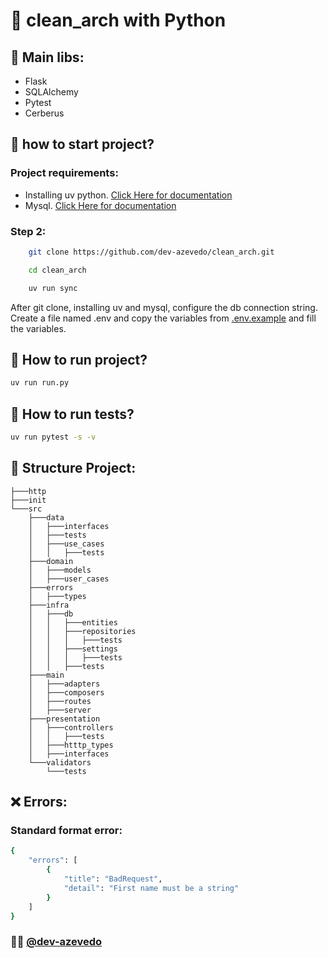 # 🧹 clean_arch with Python

## 🚏 Main libs:
- Flask
- SQLAlchemy
- Pytest
- Cerberus


## 🚦 how to start project?

### Project requirements:
- Installing uv python. [Click Here for documentation](https://docs.astral.sh/uv/getting-started/installation/)
- Mysql. [Click Here for documentation](https://www.mysql.com/downloads/)

### Step 2:
```bash
    git clone https://github.com/dev-azevedo/clean_arch.git
```
```bash
    cd clean_arch
```
```bash	
    uv run sync
```

After git clone, installing uv and mysql, configure the db connection string. Create a file named .env and copy the variables from [.env.example](./.env.example) and fill the variables.

## 🏁 How to run project?

```bash	
uv run run.py
```

## 🧪 How to run tests?

```bash	
uv run pytest -s -v
```

## 🏯 Structure Project:

```
├───http
├───init
└───src
    ├───data
    │   ├───interfaces
    │   ├───tests
    │   ├───use_cases
    │   │   ├───tests
    ├───domain
    │   ├───models
    │   ├───user_cases
    ├───errors
    │   ├───types
    ├───infra
    │   ├───db
    │   │   ├───entities
    │   │   ├───repositories
    │   │   │   ├───tests
    │   │   ├───settings
    │   │   │   ├───tests
    │   │   ├───tests
    ├───main
    │   ├───adapters
    │   ├───composers
    │   ├───routes
    │   ├───server
    ├───presentation
    │   ├───controllers
    │   │   ├───tests
    │   ├───htttp_types
    │   ├───interfaces
    └───validators
        └───tests
```

## ❌ Errors:

### Standard format error: 
```bash
{
    "errors": [
        {
            "title": "BadRequest",
            "detail": "First name must be a string"
        }
    ]
}
```

### ✌🏼 [@dev-azevedo](https://www.linkedin.com/in/dev-azevedo/)